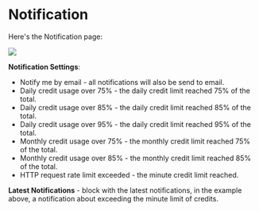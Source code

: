 # Notification

Here's the Notification page:

![](../.gitbook/assets/screenshot-nimbusweb.me-2022.07.04-12\_33\_44.png)

**Notification Settings**:

* Notify me by email - all notifications will also be send to email.
* Daily credit usage over 75% - the daily credit limit reached 75% of the total.
* Daily credit usage over 85% - the daily credit limit reached 85% of the total.
* Daily credit usage over 95% - the daily credit limit reached 95% of the total.
* Monthly credit usage over 75% - the monthly credit limit reached 75% of the total.
* Monthly credit usage over 85% - the monthly credit limit reached 85% of the total.
* HTTP request rate limit exceeded - the minute credit limit reached.

**Latest Notifications** - block with the latest notifications, in the example above, a notification about exceeding the minute limit of credits.
